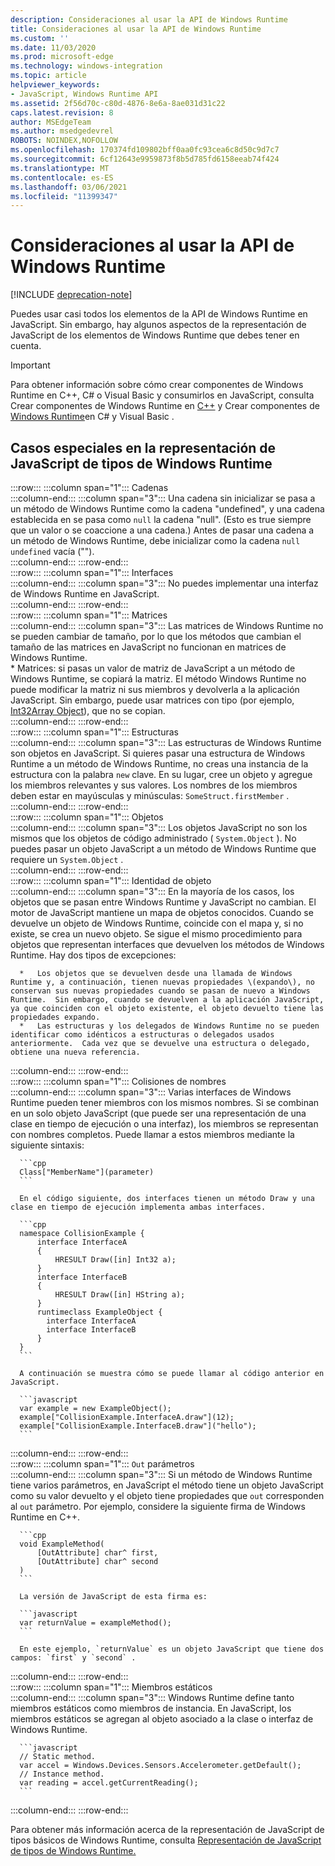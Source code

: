 ```yaml
---
description: Consideraciones al usar la API de Windows Runtime
title: Consideraciones al usar la API de Windows Runtime
ms.custom: ''
ms.date: 11/03/2020
ms.prod: microsoft-edge
ms.technology: windows-integration
ms.topic: article
helpviewer_keywords:
- JavaScript, Windows Runtime API
ms.assetid: 2f56d70c-c80d-4876-8e6a-8ae031d31c22
caps.latest.revision: 8
author: MSEdgeTeam
ms.author: msedgedevrel
ROBOTS: NOINDEX,NOFOLLOW
ms.openlocfilehash: 170374fd109802bff0aa0fc93cea6c8d50c9d7c7
ms.sourcegitcommit: 6cf12643e9959873f8b5d785fd6158eeab74f424
ms.translationtype: MT
ms.contentlocale: es-ES
ms.lasthandoff: 03/06/2021
ms.locfileid: "11399347"
---
```

# <a name="considerations-when-using-the-windows-runtime-api"></a>Consideraciones al usar la API de Windows Runtime  

[!INCLUDE [deprecation-note](../includes/legacy-edge-note.md)]  

Puedes usar casi todos los elementos de la API de Windows Runtime en JavaScript.  Sin embargo, hay algunos aspectos de la representación de JavaScript de los elementos de Windows Runtime que debes tener en cuenta.  

> [!IMPORTANT]
> Para obtener información sobre cómo crear componentes de Windows Runtime en C++, C# o Visual Basic y consumirlos en JavaScript, consulta Crear componentes de Windows Runtime en [C++][WindowsUwpComponentsCreatingCpp] y Crear componentes de [Windows Runtime][WindowsUwpComponentsCreatingCsharpVb]en C# y Visual Basic .  

## <a name="special-cases-in-the-javascript-representation-of-windows-runtime-types"></a>Casos especiales en la representación de JavaScript de tipos de Windows Runtime  

:::row:::
   :::column span="1":::
      Cadenas  
   :::column-end:::
   :::column span="3":::
      Una cadena sin inicializar se pasa a un método de Windows Runtime como la cadena "undefined", y una cadena establecida en se pasa como `null` la cadena "null".  \(Esto es true siempre que un valor o se coaccione a una cadena.\) Antes de pasar una cadena a un método de Windows Runtime, debe inicializar como la cadena `null` `undefined` vacía \(""\).  
   :::column-end:::
:::row-end:::  
:::row:::
   :::column span="1":::
      Interfaces  
   :::column-end:::
   :::column span="3":::
      No puedes implementar una interfaz de Windows Runtime en JavaScript.  
   :::column-end:::
:::row-end:::  
:::row:::
   :::column span="1":::
      Matrices  
   :::column-end:::
   :::column span="3":::
      Las matrices de Windows Runtime no se pueden cambiar de tamaño, por lo que los métodos que cambian el tamaño de las matrices en JavaScript no funcionan en matrices de Windows Runtime.  
      *   Matrices: si pasas un valor de matriz de JavaScript a un método de Windows Runtime, se copiará la matriz.  El método Windows Runtime no puede modificar la matriz ni sus miembros y devolverla a la aplicación JavaScript.  Sin embargo, puede usar matrices con tipo \(por ejemplo, [Int32Array Object][MDNInt32array]\), que no se copian.  
   :::column-end:::
:::row-end:::  
:::row:::
   :::column span="1":::
      Estructuras  
   :::column-end:::
   :::column span="3":::
      Las estructuras de Windows Runtime son objetos en JavaScript.  Si quieres pasar una estructura de Windows Runtime a un método de Windows Runtime, no creas una instancia de la estructura con la palabra `new` clave.  En su lugar, cree un objeto y agregue los miembros relevantes y sus valores.  Los nombres de los miembros deben estar en mayúsculas y minúsculas: `SomeStruct.firstMember` .  
   :::column-end:::
:::row-end:::  
:::row:::
   :::column span="1":::
      Objetos  
   :::column-end:::
   :::column span="3":::
      Los objetos JavaScript no son los mismos que los objetos de código administrado \( `System.Object` \).  No puedes pasar un objeto JavaScript a un método de Windows Runtime que requiere un `System.Object` .  
   :::column-end:::
:::row-end:::  
:::row:::
   :::column span="1":::
      Identidad de objeto  
   :::column-end:::
   :::column span="3":::
      En la mayoría de los casos, los objetos que se pasan entre Windows Runtime y JavaScript no cambian.  El motor de JavaScript mantiene un mapa de objetos conocidos.  Cuando se devuelve un objeto de Windows Runtime, coincide con el mapa y, si no existe, se crea un nuevo objeto.  Se sigue el mismo procedimiento para objetos que representan interfaces que devuelven los métodos de Windows Runtime.  Hay dos tipos de excepciones:  
      
      *   Los objetos que se devuelven desde una llamada de Windows Runtime y, a continuación, tienen nuevas propiedades \(expando\), no conservan sus nuevas propiedades cuando se pasan de nuevo a Windows Runtime.  Sin embargo, cuando se devuelven a la aplicación JavaScript, ya que coinciden con el objeto existente, el objeto devuelto tiene las propiedades expando.  
      *   Las estructuras y los delegados de Windows Runtime no se pueden identificar como idénticos a estructuras o delegados usados anteriormente.  Cada vez que se devuelve una estructura o delegado, obtiene una nueva referencia.  
   :::column-end:::
:::row-end:::  
:::row:::
   :::column span="1":::
      Colisiones de nombres  
   :::column-end:::
   :::column span="3":::
      Varias interfaces de Windows Runtime pueden tener miembros con los mismos nombres.  Si se combinan en un solo objeto JavaScript (que puede ser una representación de una clase en tiempo de ejecución o una interfaz), los miembros se representan con nombres completos.  Puede llamar a estos miembros mediante la siguiente sintaxis:  
      
      ```cpp
      Class["MemberName"](parameter)
      ```  
      
      En el código siguiente, dos interfaces tienen un método Draw y una clase en tiempo de ejecución implementa ambas interfaces.  
      
      ```cpp
      namespace CollisionExample {
          interface InterfaceA
          {
              HRESULT Draw([in] Int32 a);
          }
          interface InterfaceB
          {
              HRESULT Draw([in] HString a);
          }
          runtimeclass ExampleObject {
            interface InterfaceA
            interface InterfaceB
          }
      }
      ```  
      
      A continuación se muestra cómo se puede llamar al código anterior en JavaScript.  
      
      ```javascript
      var example = new ExampleObject();
      example["CollisionExample.InterfaceA.draw"](12);
      example["CollisionExample.InterfaceB.draw"]("hello");
      ```  
   :::column-end:::
:::row-end:::  
:::row:::
   :::column span="1":::
      `Out` parámetros  
   :::column-end:::
   :::column span="3":::
      Si un método de Windows Runtime tiene varios parámetros, en JavaScript el método tiene un objeto JavaScript como su valor devuelto y el objeto tiene propiedades que `out` corresponden al `out` parámetro.  Por ejemplo, considere la siguiente firma de Windows Runtime en C++.  
      
      ```cpp
      void ExampleMethod(
          [OutAttribute] char^ first,
          [OutAttribute] char^ second
      )
      ```  
      
      La versión de JavaScript de esta firma es:  
      
      ```javascript
      var returnValue = exampleMethod();
      ```  
      
      En este ejemplo, `returnValue` es un objeto JavaScript que tiene dos campos: `first` y `second` .  
   :::column-end:::
:::row-end:::  
:::row:::
   :::column span="1":::
      Miembros estáticos  
   :::column-end:::
   :::column span="3":::
      Windows Runtime define tanto miembros estáticos como miembros de instancia.  En JavaScript, los miembros estáticos se agregan al objeto asociado a la clase o interfaz de Windows Runtime.  
      
      ```javascript
      // Static method.
      var accel = Windows.Devices.Sensors.Accelerometer.getDefault();
      // Instance method.
      var reading = accel.getCurrentReading();
      ```  
   :::column-end:::
:::row-end:::  
    
Para obtener más información acerca de la representación de JavaScript de tipos básicos de Windows Runtime, consulta [Representación de JavaScript de tipos de Windows Runtime.][WindowsRuntimeJavascriptTypes]  

<!-- links -->  
 
[WindowsRuntimeJavascriptTypes]: ./javascript-representation-of-windows-runtime-types.md "Representación de JavaScript de tipos de Windows Runtime | Microsoft Docs"  

[WindowsUwpComponentsCreatingCpp]: /windows/uwp/winrt-components/creating-windows-runtime-components-in-cpp "Componentes de Windows Runtime con C++/CX | Microsoft Docs"  
[WindowsUwpComponentsCreatingCsharpVb]: /windows/uwp/winrt-components/creating-windows-runtime-components-in-csharp-and-visual-basic "Componentes de Windows Runtime con C# y Visual Basic | Microsoft Docs"  

[MDNInt32array]: https://developer.mozilla.org/docs/Web/JavaScript/Reference/Global_Objects/Int32Array "Int32Array | MDN"  
